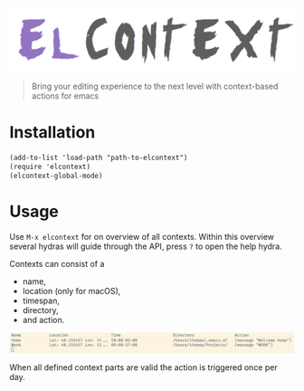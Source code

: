 ![img](./title.png)

> Bring your editing experience to the next level with context-based actions for emacs


# Installation

```emacs-lisp
(add-to-list 'load-path "path-to-elcontext")
(require 'elcontext)
(elcontext-global-mode)
```


# Usage

Use `M-x elcontext` for on overview of all contexts. Within this overview several hydras will guide through the API, press `?` to open the help hydra.

Contexts can consist of a

-   name,
-   location (only for macOS),
-   timespan,
-   directory,
-   and action.

![img](./screenshot.png)

When all defined context parts are valid the action is triggered once per day.
